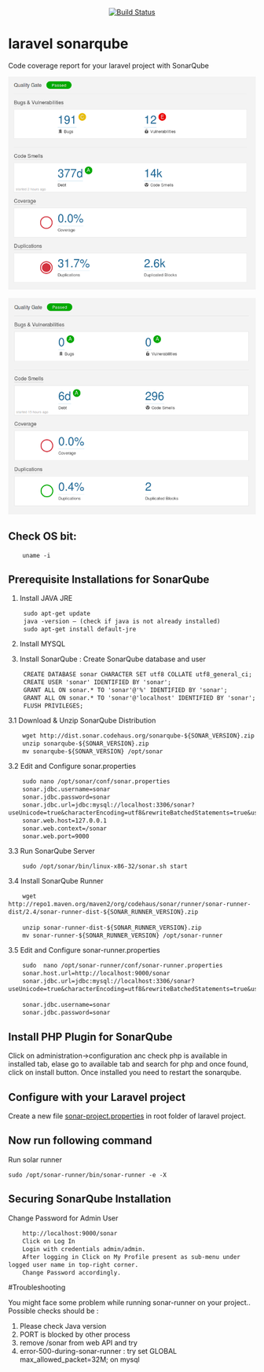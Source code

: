 
<p align="center">
<a href="https://travis-ci.org/manishnakar/laravel-sonarqube"><img src="https://travis-ci.org/manishnakar/laravel-sonarqube.svg" alt="Build Status"></a>
</p>



# laravel sonarqube
Code coverage report for your laravel project with SonarQube


![Alt text](screenshot-1.png?raw=true "php Project 1")

![Alt text](screenshot-2.png?raw=true "php Project 2")


## Check OS bit:

 		uname -i

## Prerequisite Installations for SonarQube

1. Install JAVA JRE

		sudo apt-get update
		java -version — (check if java is not already installed)
		sudo apt-get install default-jre


2. Install MYSQL


3. Install SonarQube :
Create SonarQube database and user

		CREATE DATABASE sonar CHARACTER SET utf8 COLLATE utf8_general_ci;
		CREATE USER 'sonar' IDENTIFIED BY 'sonar';
		GRANT ALL ON sonar.* TO 'sonar'@'%' IDENTIFIED BY 'sonar';
		GRANT ALL ON sonar.* TO 'sonar'@'localhost' IDENTIFIED BY 'sonar';
		FLUSH PRIVILEGES;



3.1 Download & Unzip SonarQube Distribution

		wget http://dist.sonar.codehaus.org/sonarqube-${SONAR_VERSION}.zip
		unzip sonarqube-${SONAR_VERSION}.zip
		mv sonarqube-${SONAR_VERSION} /opt/sonar

 3.2 Edit and Configure sonar.properties

		sudo nano /opt/sonar/conf/sonar.properties
		sonar.jdbc.username=sonar
		sonar.jdbc.password=sonar
		sonar.jdbc.url=jdbc:mysql://localhost:3306/sonar?useUnicode=true&characterEncoding=utf8&rewriteBatchedStatements=true&useConfigs=maxPerformance
		sonar.web.host=127.0.0.1
		sonar.web.context=/sonar
 		sonar.web.port=9000


3.3 Run SonarQube Server

		sudo /opt/sonar/bin/linux-x86-32/sonar.sh start



3.4 Install SonarQube Runner

		wget http://repo1.maven.org/maven2/org/codehaus/sonar/runner/sonar-runner-dist/2.4/sonar-runner-dist-${SONAR_RUNNER_VERSION}.zip

		unzip sonar-runner-dist-${SONAR_RUNNER_VERSION}.zip
		mv sonar-runner-${SONAR_RUNNER_VERSION} /opt/sonar-runner



 3.5 Edit and Configure sonar-runner.properties

		sudo  nano /opt/sonar-runner/conf/sonar-runner.properties
		sonar.host.url=http://localhost:9000/sonar
		sonar.jdbc.url=jdbc:mysql://localhost:3306/sonar?useUnicode=true&characterEncoding=utf8&rewriteBatchedStatements=true&useConfigs=maxPerformance

		sonar.jdbc.username=sonar
		sonar.jdbc.password=sonar




## Install PHP Plugin for SonarQube

Click on administration->configuration anc check php is available in installed tab, elase go to available tab and search for php and once found, click on install button. Once installed you need to restart the sonarqube.



## Configure with your Laravel project

 Create a new file  [sonar-project.properties](sonar-project.properties) in root folder of laravel project.

	



## Now run following command

Run solar runner


 	sudo /opt/sonar-runner/bin/sonar-runner -e -X



## Securing SonarQube Installation

Change Password for Admin User


    	http://localhost:9000/sonar
    	Click on Log In
    	Login with credentials admin/admin.
    	After logging in Click on My Profile present as sub-menu under logged user name in top-right corner.
    	Change Password accordingly.
	
	
	
#Troubleshooting	

You might face some problem while running sonar-runner on your project..
Possible checks should be :

1. Please check Java version
2. PORT is blocked by other process
3. remove /sonar from web API and try	
4. error-500-during-sonar-runner   : try set GLOBAL max_allowed_packet=32M; on mysql
	
